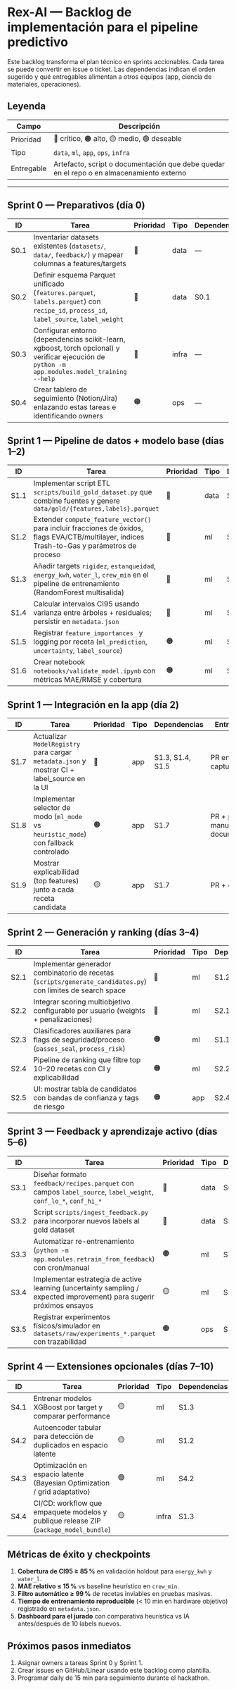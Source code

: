 # Rex-AI — Backlog de implementación para el pipeline predictivo

Este backlog transforma el plan técnico en sprints accionables. Cada tarea se puede convertir en issue o ticket. Las dependencias indican el orden sugerido y qué entregables alimentan a otros equipos (app, ciencia de materiales, operaciones).

## Leyenda

| Campo | Descripción |
| --- | --- |
| Prioridad | 🔴 crítico, 🟠 alto, 🟡 medio, 🟢 deseable |
| Tipo | `data`, `ml`, `app`, `ops`, `infra` |
| Entregable | Artefacto, script o documentación que debe quedar en el repo o en almacenamiento externo |

---

## Sprint 0 — Preparativos (día 0)

| ID | Tarea | Prioridad | Tipo | Dependencias | Entregable |
| --- | --- | --- | --- | --- | --- |
| S0.1 | Inventariar datasets existentes (`datasets/`, `data/`, `feedback/`) y mapear columnas a features/targets | 🔴 | data | — | `docs/data_inventory.md` |
| S0.2 | Definir esquema Parquet unificado (`features.parquet`, `labels.parquet`) con `recipe_id`, `process_id`, `label_source`, `label_weight` | 🔴 | data | S0.1 | `datasets/schema.yaml` |
| S0.3 | Configurar entorno (dependencias scikit-learn, xgboost, torch opcional) y verificar ejecución de `python -m app.modules.model_training --help` | 🔴 | infra | — | Log de instalación + `requirements-lock.txt` opcional |
| S0.4 | Crear tablero de seguimiento (Notion/Jira) enlazando estas tareas e identificando owners | 🟠 | ops | — | URL del tablero (ver `docs/CHANGELOG.md`) |

## Sprint 1 — Pipeline de datos + modelo base (días 1–2)

| ID | Tarea | Prioridad | Tipo | Dependencias | Entregable |
| --- | --- | --- | --- | --- | --- |
| S1.1 | Implementar script ETL `scripts/build_gold_dataset.py` que combine fuentes y genere `data/gold/{features,labels}.parquet` | 🔴 | data | S0.2 | Script + Parquet de muestra |
| S1.2 | Extender `compute_feature_vector()` para incluir fracciones de óxidos, flags EVA/CTB/multilayer, índices Trash-to-Gas y parámetros de proceso | 🔴 | ml | S1.1 | PR con cambios + pruebas unitarias |
| S1.3 | Añadir targets `rigidez`, `estanqueidad`, `energy_kwh`, `water_l`, `crew_min` en el pipeline de entrenamiento (RandomForest multisalida) | 🔴 | ml | S1.1 | `data/models/rexai_regressor.joblib`, `metadata.json` |
| S1.4 | Calcular intervalos CI95 usando varianza entre árboles + residuales; persistir en `metadata.json` | 🔴 | ml | S1.3 | Campos `confidence_interval` por target |
| S1.5 | Registrar `feature_importances_` y logging por receta (`ml_prediction`, `uncertainty`, `label_source`) | 🟠 | ml | S1.3 | Actualización en `app/modules/model_registry.py` |
| S1.6 | Crear notebook `notebooks/validate_model.ipynb` con métricas MAE/RMSE y cobertura | 🟠 | ml | S1.3 | Notebook con gráficos guardados |

## Sprint 1 — Integración en la app (día 2)

| ID | Tarea | Prioridad | Tipo | Dependencias | Entregable |
| --- | --- | --- | --- | --- | --- |
| S1.7 | Actualizar `ModelRegistry` para cargar `metadata.json` y mostrar CI + label_source en la UI | 🔴 | app | S1.3, S1.4, S1.5 | PR en `app/` + capturas UI |
| S1.8 | Implementar selector de modo (`ml_mode` vs `heuristic_mode`) con fallback controlado | 🟠 | app | S1.7 | PR + prueba manual documentada |
| S1.9 | Mostrar explicabilidad (top features) junto a cada receta candidata | 🟡 | app | S1.7 | PR + captura |

## Sprint 2 — Generación y ranking (días 3–4)

| ID | Tarea | Prioridad | Tipo | Dependencias | Entregable |
| --- | --- | --- | --- | --- | --- |
| S2.1 | Implementar generador combinatorio de recetas (`scripts/generate_candidates.py`) con límites de search space | 🔴 | ml | S1.2 | Script + JSON de candidatos |
| S2.2 | Integrar scoring multiobjetivo configurable por usuario (weights + penalizaciones) | 🔴 | ml | S2.1 | Función `score_recipe()` con tests |
| S2.3 | Clasificadores auxiliares para flags de seguridad/proceso (`passes_seal`, `process_risk`) | 🟠 | ml | S1.1 | Modelos guardados + métricas |
| S2.4 | Pipeline de ranking que filtre top 10–20 recetas con CI y explicabilidad | 🟠 | ml | S2.2, S2.3 | `scripts/rank_candidates.py` |
| S2.5 | UI: mostrar tabla de candidatos con bandas de confianza y tags de riesgo | 🟠 | app | S2.4 | PR + captura |

## Sprint 3 — Feedback y aprendizaje activo (días 5–6)

| ID | Tarea | Prioridad | Tipo | Dependencias | Entregable |
| --- | --- | --- | --- | --- | --- |
| S3.1 | Diseñar formato `feedback/recipes.parquet` con campos `label_source`, `label_weight`, `conf_lo_*`, `conf_hi_*` | 🔴 | data | S0.2 | Esquema + ejemplo |
| S3.2 | Script `scripts/ingest_feedback.py` para incorporar nuevos labels al gold dataset | 🔴 | data | S3.1, S1.1 | Script + test |
| S3.3 | Automatizar re-entrenamiento (`python -m app.modules.retrain_from_feedback`) con cron/manual | 🟠 | ml | S3.2 | Job o documentación |
| S3.4 | Implementar estrategia de active learning (uncertainty sampling / expected improvement) para sugerir próximos ensayos | 🟡 | ml | S2.4 | Módulo `app/modules/active_learning.py` |
| S3.5 | Registrar experimentos físicos/simulador en `datasets/raw/experiments_*.parquet` con trazabilidad | 🟠 | ops | S3.1 | Guía operativa |

## Sprint 4 — Extensiones opcionales (días 7–10)

| ID | Tarea | Prioridad | Tipo | Dependencias | Entregable |
| --- | --- | --- | --- | --- | --- |
| S4.1 | Entrenar modelos XGBoost por target y comparar performance | 🟡 | ml | S1.3 | Resultados en notebook + modelos |
| S4.2 | Autoencoder tabular para detección de duplicados en espacio latente | 🟡 | ml | S1.2 | `autoencoder.pt`, documentación |
| S4.3 | Optimización en espacio latente (Bayesian Optimization / grid adaptativo) | 🟢 | ml | S4.2 | Script `optimize_latent.py` |
| S4.4 | CI/CD: workflow que empaquete modelos y publique release ZIP (`package_model_bundle`) | 🟡 | infra | S1.3 | Archivo YAML de pipeline |

## Métricas de éxito y checkpoints

1. **Cobertura de CI95 ≥ 85 %** en validación holdout para `energy_kwh` y `water_l`.
2. **MAE relativo ≤ 15 %** vs baseline heurístico en `crew_min`.
3. **Filtro automático ≥ 99 %** de recetas inviables en pruebas masivas.
4. **Tiempo de entrenamiento reproducible** (< 10 min en hardware objetivo) registrado en `metadata.json`.
5. **Dashboard para el jurado** con comparativa heurística vs IA antes/después de 10 labels nuevos.

## Próximos pasos inmediatos

1. Asignar owners a tareas Sprint 0 y Sprint 1.
2. Crear issues en GitHub/Linear usando este backlog como plantilla.
3. Programar daily de 15 min para seguimiento durante el hackathon.
